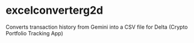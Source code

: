 # excelconverterg2d
Converts transaction history from Gemini into a CSV file for Delta (Crypto Portfolio Tracking App)
